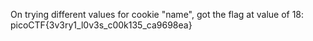 On trying different values for cookie "name", got the flag at value of 18: 
picoCTF{3v3ry1_l0v3s_c00k135_ca9698ea}
